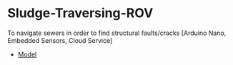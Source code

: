 # Sludge-Traversing-ROV
To navigate sewers in order to find structural faults/cracks [Arduino Nano, Embedded Sensors, Cloud Service]



- [Model](https://drive.google.com/file/d/1aX-51qdhNcZmChQeY9Kj9f28yB1YKX9_/view?usp=sharing)

